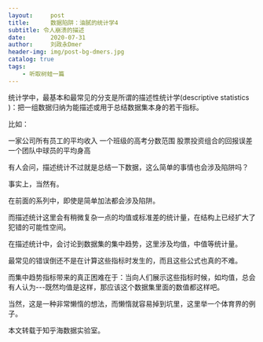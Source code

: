 ```yaml
---
layout:     post
title:      数据陷阱：油腻的统计学4
subtitle: 令人崩溃的描述
date:       2020-07-31
author:     刘政永Dmer
header-img: img/post-bg-dmers.jpg
catalog: true
tags:
    - 听取树蛙一篇
---
```

统计学中，最基本和最常见的分支是所谓的描述性统计学(descriptive statistics )：把一组数据归纳为能描述或用于总结数据集本身的若干指标。

比如：

一家公司所有员工的平均收入
一个班级的高考分数范围
股票投资组合的回报误差
一个团队中球员的平均身高

有人会问，描述统计不过就是总结一下数据，这么简单的事情也会涉及陷阱吗？

事实上，当然有。

在前面的系列中，即使是简单加法都会涉及陷阱。

而描述统计这里会有稍微复杂一点的均值或标准差的统计量，在结构上已经扩大了犯错的可能性空间。

在描述统计中，会讨论到数据集的集中趋势，这里涉及均值，中值等统计量。

最常见的错误倒还不是在计算这些指标时发生的，而且这些公式也真的不难。

而集中趋势指标带来的真正困难在于：当向人们展示这些指标时候，如均值，总会有人认为---既然均值是这样，那应该这个数据集里面的数值都这样吧。

当然，这是一种非常懒惰的想法，而懒惰就容易掉到坑里，这里举一个体育界的例子。

本文转载于知乎海数据实验室。
